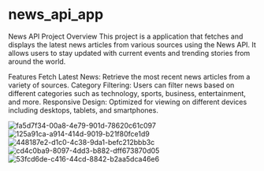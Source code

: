 # news_api_app

News API Project
Overview
This project is a application that fetches and displays the latest news articles from various sources using the News API. It allows users to stay updated with current events and trending stories from around the world.

Features
Fetch Latest News: Retrieve the most recent news articles from a variety of sources.
Category Filtering: Users can filter news based on different categories such as technology, sports, business, entertainment, and more.
Responsive Design: Optimized for viewing on different devices including desktops, tablets, and smartphones.

![fa5d7f34-00a8-4e79-901d-78620c61c097](https://github.com/AbdullahAnxari/news-api/assets/99377452/ad32c89d-5d47-467b-b885-80f9d8ac75fa)
![125a91ca-a914-414d-9019-b21f80fce1d9](https://github.com/AbdullahAnxari/news-api/assets/99377452/0ad6fea0-cf4c-4120-bdf5-4e5f53c6aa6d)
![448187e2-d1c0-4c38-9da1-befc212bbb3c](https://github.com/AbdullahAnxari/news-api/assets/99377452/f763e99d-9946-4c97-a6de-af1dc6b30445)
![cd4c0ba9-8097-4dd3-b882-dff673870d05](https://github.com/AbdullahAnxari/news-api/assets/99377452/c7fa2bd9-e556-451b-badd-b906b2315076)
![53fcd6de-c416-44cd-8842-b2aa5dca46e6](https://github.com/AbdullahAnxari/news-api/assets/99377452/6a2cfb3b-95dc-4556-873d-43677f65fbd3)
